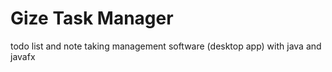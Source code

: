# Gize Task Manager

todo list and note taking management software (desktop app)
with java and javafx
